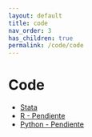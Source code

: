 ```yaml
---
layout: default
title: code
nav_order: 3
has_children: true
permalink: /code/code
---
```


# Code
- [Stata](https://bid-scl.github.io/styleguides_scl/code/stata_styleguide.html)
- [R - Pendiente]()
- [Python - Pendiente]()

